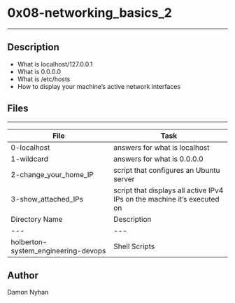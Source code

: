 # 0x08-networking_basics_2
---
## Description
* What is localhost/127.0.0.1
* What is 0.0.0.0
* What is /etc/hosts
* How to display your machine’s active network interfaces
## Files
---
File|Task
---|---
0-localhost | answers for what is localhost
1-wildcard | answers for what is 0.0.0.0
2-change_your_home_IP | script that configures an Ubuntu server
3-show_attached_IPs | script that displays all active IPv4 IPs on the machine it’s executed on
Directory Name | Description
---|---
holberton-system_engineering-devops | Shell Scripts
## Author
Damon Nyhan